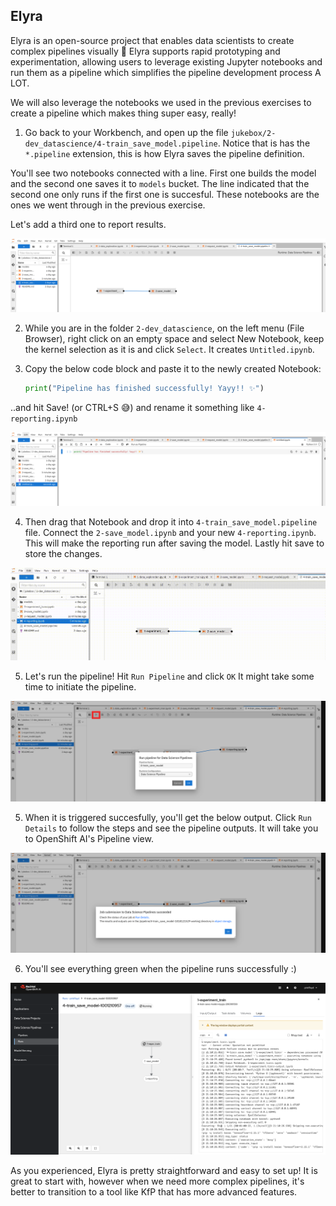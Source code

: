 ## Elyra

Elyra is an open-source project that enables data scientists to create complex pipelines visually 💛 Elyra supports rapid prototyping and experimentation, allowing users to leverage existing Jupyter notebooks and run them as a pipeline which simplifies the pipeline development process A LOT.

We will also leverage the notebooks we used in the previous exercises to create a pipeline which makes thing super easy, really!

1. Go back to your Workbench, and open up the file `jukebox/2-dev_datascience/4-train_save_model.pipeline`. Notice that is has the `*.pipeline` extension, this is how Elyra saves the pipeline definition. 

You'll see two notebooks connected with a line. First one builds the model and the second one saves it to `models` bucket. The line indicated that the second one only runs if the first one is succesful. These notebooks are the ones we went through in the previous exercise.

 Let's add a third one to report results.

![elyra.png](./images/elyra.png)

2. While you are in the folder `2-dev_datascience`, on the left menu (File Browser), right click on an empty space and select New Notebook, keep the kernel selection as it is and click `Select`. It creates `Untitled.ipynb`. 

3. Copy the below code block and paste it to the newly created Notebook:

    ```python
    print("Pipeline has finished successfully! Yayy!! ✨")
    ```

..and hit Save! (or CTRL+S 😅) and rename it something like `4-reporting.ipynb`

![elyra-2.png](./images/elyra-2.png)


4. Then drag that Notebook and drop it into `4-train_save_model.pipeline` file. Connect the `2-save_model.ipynb` and your new `4-reporting.ipynb`. This will make the reporting run after saving the model. Lastly hit save to store the changes.


![elyra-3.png](./images/drag-drop-elyra.gif)


5. Let's run the pipeline! Hit `Run Pipeline` and click `OK` It might take some time to initiate the pipeline.

![elyra-4.png](./images/elyra-4.png)

5. When it is triggered succesfully, you'll get the below output. Click `Run Details` to follow the steps and see the pipeline outputs. It will take you to OpenShift AI's Pipeline view.

![elyra-5.png](./images/elyra-5.png)

6. You'll see everything green when the pipeline runs successfully :)

![elyra-6.png](./images/elyra-6.png)

As you experienced, Elyra is pretty straightforward and easy to set up! It is great to start with, however when we need more complex pipelines, it's better to transition to a tool like KfP that has more advanced features. 
